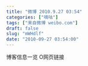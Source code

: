 ```yaml
---
title: "微博 2010.9.27 03:54"
categories: ["嘀咕"]
tags: ["来自微博 weibo.com"]
draft: false
slug: "mWHdlf"
date: "2010-09-27 03:54:00"
---
```


<p>博客信息一览 O网页链接 ​​​​</p>
